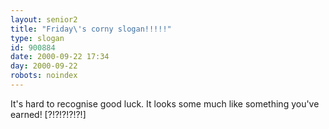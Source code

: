 ```yaml
---
layout: senior2
title: "Friday\'s corny slogan!!!!!"
type: slogan
id: 900884
date: 2000-09-22 17:34
day: 2000-09-22
robots: noindex
---
```

It's hard to recognise good luck. It looks some much like something you've earned! [?!?!?!?!?!]
